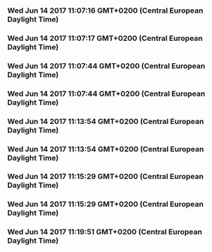

### Wed Jun 14 2017 11:07:16 GMT+0200 (Central European Daylight Time) 
### Wed Jun 14 2017 11:07:17 GMT+0200 (Central European Daylight Time) 
### Wed Jun 14 2017 11:07:44 GMT+0200 (Central European Daylight Time) 
### Wed Jun 14 2017 11:07:44 GMT+0200 (Central European Daylight Time) 
### Wed Jun 14 2017 11:13:54 GMT+0200 (Central European Daylight Time) 
### Wed Jun 14 2017 11:13:54 GMT+0200 (Central European Daylight Time) 
### Wed Jun 14 2017 11:15:29 GMT+0200 (Central European Daylight Time) 
### Wed Jun 14 2017 11:15:29 GMT+0200 (Central European Daylight Time) 
### Wed Jun 14 2017 11:19:51 GMT+0200 (Central European Daylight Time) 
